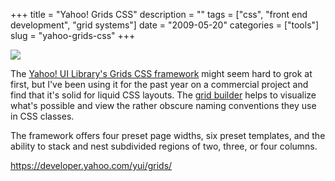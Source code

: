 +++
title = "Yahoo! Grids CSS"
description = ""
tags = ["css", "front end development", "grid systems"]
date = "2009-05-20"
categories = ["tools"]
slug = "yahoo-grids-css"
+++


<div class="tool-screenshot mb1"><a href="https://developer.yahoo.com/yui/grids/"><img id="bluga-thumbnail-2717" class="bluga-thumbnail custom" src="//konigi.com/media/bluga/
wt522febc338132_custom.jpg"/></a></div><p>The <a href="https://developer.yahoo.com/yui/grids/">Yahoo! UI Library's Grids CSS framework</a> might seem hard to grok at first, but I've been using it for the past year on a commercial project and find that it's solid for liquid CSS layouts. The <a href="https://developer.yahoo.com/yui/grids/builder/">grid builder</a> helps to visualize what's possible and view the rather obscure naming conventions they use in CSS classes.</p>
<p>The framework offers four preset page widths, six preset templates, and the ability to stack and nest subdivided regions of two, three, or four columns.</p>
  
<p><a href="https://developer.yahoo.com/yui/grids/">https://developer.yahoo.com/yui/grids/</a></p>
      
